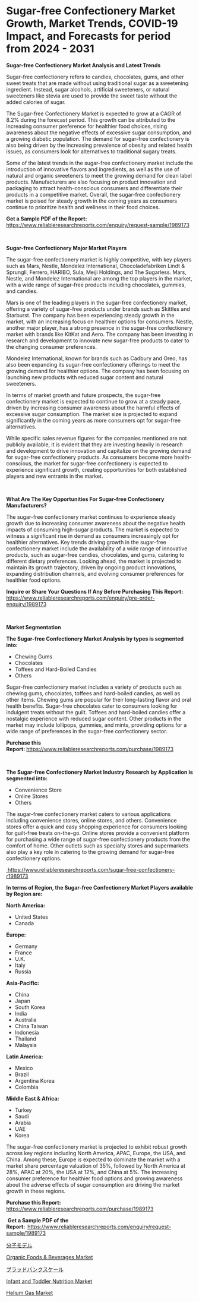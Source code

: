 <p><h1>Sugar-free Confectionery Market Growth, Market Trends, COVID-19 Impact, and Forecasts for period from 2024 - 2031</h1></p><p><strong>Sugar-free Confectionery Market Analysis and Latest Trends</strong></p>
<p><p>Sugar-free confectionery refers to candies, chocolates, gums, and other sweet treats that are made without using traditional sugar as a sweetening ingredient. Instead, sugar alcohols, artificial sweeteners, or natural sweeteners like stevia are used to provide the sweet taste without the added calories of sugar.</p><p>The Sugar-free Confectionery Market is expected to grow at a CAGR of 8.2% during the forecast period. This growth can be attributed to the increasing consumer preference for healthier food choices, rising awareness about the negative effects of excessive sugar consumption, and a growing diabetic population. The demand for sugar-free confectionery is also being driven by the increasing prevalence of obesity and related health issues, as consumers look for alternatives to traditional sugary treats.</p><p>Some of the latest trends in the sugar-free confectionery market include the introduction of innovative flavors and ingredients, as well as the use of natural and organic sweeteners to meet the growing demand for clean label products. Manufacturers are also focusing on product innovation and packaging to attract health-conscious consumers and differentiate their products in a competitive market. Overall, the sugar-free confectionery market is poised for steady growth in the coming years as consumers continue to prioritize health and wellness in their food choices.</p></p>
<p><strong>Get a Sample PDF of the Report:&nbsp;</strong> <a href="https://www.reliableresearchreports.com/enquiry/request-sample/1989173">https://www.reliableresearchreports.com/enquiry/request-sample/1989173</a></p>
<p>&nbsp;</p>
<p><strong>Sugar-free Confectionery Major Market Players</strong></p>
<p><p>The sugar-free confectionery market is highly competitive, with key players such as Mars, Nestle, Mondelez International, Chocoladefabriken Lindt & Sprungli, Ferrero, HARIBO, Sula, Meiji Holdings, and The Sugarless. Mars, Nestle, and Mondelez International are among the top players in the market, with a wide range of sugar-free products including chocolates, gummies, and candies.</p><p>Mars is one of the leading players in the sugar-free confectionery market, offering a variety of sugar-free products under brands such as Skittles and Starburst. The company has been experiencing steady growth in the market, with an increasing focus on healthier options for consumers. Nestle, another major player, has a strong presence in the sugar-free confectionery market with brands like KitKat and Aero. The company has been investing in research and development to innovate new sugar-free products to cater to the changing consumer preferences.</p><p>Mondelez International, known for brands such as Cadbury and Oreo, has also been expanding its sugar-free confectionery offerings to meet the growing demand for healthier options. The company has been focusing on launching new products with reduced sugar content and natural sweeteners.</p><p>In terms of market growth and future prospects, the sugar-free confectionery market is expected to continue to grow at a steady pace, driven by increasing consumer awareness about the harmful effects of excessive sugar consumption. The market size is projected to expand significantly in the coming years as more consumers opt for sugar-free alternatives.</p><p>While specific sales revenue figures for the companies mentioned are not publicly available, it is evident that they are investing heavily in research and development to drive innovation and capitalize on the growing demand for sugar-free confectionery products. As consumers become more health-conscious, the market for sugar-free confectionery is expected to experience significant growth, creating opportunities for both established players and new entrants in the market.</p></p>
<p>&nbsp;</p>
<p><strong>What Are The Key Opportunities For Sugar-free Confectionery Manufacturers?</strong></p>
<p><p>The sugar-free confectionery market continues to experience steady growth due to increasing consumer awareness about the negative health impacts of consuming high-sugar products. The market is expected to witness a significant rise in demand as consumers increasingly opt for healthier alternatives. Key trends driving growth in the sugar-free confectionery market include the availability of a wide range of innovative products, such as sugar-free candies, chocolates, and gums, catering to different dietary preferences. Looking ahead, the market is projected to maintain its growth trajectory, driven by ongoing product innovations, expanding distribution channels, and evolving consumer preferences for healthier food options.</p></p>
<p><strong>Inquire or Share Your Questions If Any Before Purchasing This Report:</strong> <a href="https://www.reliableresearchreports.com/enquiry/pre-order-enquiry/1989173">https://www.reliableresearchreports.com/enquiry/pre-order-enquiry/1989173</a></p>
<p>&nbsp;</p>
<p><strong>Market Segmentation</strong></p>
<p><strong>The Sugar-free Confectionery Market Analysis by types is segmented into:</strong></p>
<p><ul><li>Chewing Gums</li><li>Chocolates</li><li>Toffees and Hard-Boiled Candies</li><li>Others</li></ul></p>
<p><p>Sugar-free confectionery market includes a variety of products such as chewing gums, chocolates, toffees and hard-boiled candies, as well as other items. Chewing gums are popular for their long-lasting flavor and oral health benefits. Sugar-free chocolates cater to consumers looking for indulgent treats without the guilt. Toffees and hard-boiled candies offer a nostalgic experience with reduced sugar content. Other products in the market may include lollipops, gummies, and mints, providing options for a wide range of preferences in the sugar-free confectionery sector.</p></p>
<p><strong>Purchase this Report:&nbsp;</strong><a href="https://www.reliableresearchreports.com/purchase/1989173">https://www.reliableresearchreports.com/purchase/1989173</a></p>
<p>&nbsp;</p>
<p><strong>The Sugar-free Confectionery Market Industry Research by Application is segmented into:</strong></p>
<p><ul><li>Convenience Store</li><li>Online Stores</li><li>Others</li></ul></p>
<p><p>The sugar-free confectionery market caters to various applications including convenience stores, online stores, and others. Convenience stores offer a quick and easy shopping experience for consumers looking for guilt-free treats on-the-go. Online stores provide a convenient platform for purchasing a wide range of sugar-free confectionery products from the comfort of home. Other outlets such as specialty stores and supermarkets also play a key role in catering to the growing demand for sugar-free confectionery options.</p></p>
<p><a href="https://www.reliableresearchreports.com/sugar-free-confectionery-r1989173">&nbsp;https://www.reliableresearchreports.com/sugar-free-confectionery-r1989173</a></p>
<p><strong>In terms of Region, the Sugar-free Confectionery Market Players available by Region are:</strong></p>
<p>
    <p> <strong> North America: </strong>
        <ul>
            <li>United States</li>
            <li>Canada</li>
        </ul>
        </p> 
    <p> <strong> Europe: </strong>
        <ul>
            <li>Germany</li>
            <li>France</li>
            <li>U.K.</li>
            <li>Italy</li>
            <li>Russia</li>
        </ul>
        </p> 
    <p> <strong> Asia-Pacific: </strong>
        <ul>
            <li>China</li>
            <li>Japan</li>
            <li>South Korea</li>
            <li>India</li>
            <li>Australia</li>
            <li>China Taiwan</li>
            <li>Indonesia</li>
            <li>Thailand</li>
            <li>Malaysia</li>
        </ul>
        </p> 
    <p> <strong> Latin America: </strong>
        <ul>
            <li>Mexico</li>
            <li>Brazil</li>
            <li>Argentina Korea</li>
            <li>Colombia</li>
        </ul>
        </p> 
    <p> <strong> Middle East & Africa: </strong>
        <ul>
            <li>Turkey</li>
            <li>Saudi</li>
            <li>Arabia</li>
            <li>UAE</li>
            <li>Korea</li>
        </ul>
    </p>
    </p>
<p><p>The sugar-free confectionery market is projected to exhibit robust growth across key regions including North America, APAC, Europe, the USA, and China. Among these, Europe is expected to dominate the market with a market share percentage valuation of 35%, followed by North America at 28%, APAC at 20%, the USA at 12%, and China at 5%. The increasing consumer preference for healthier food options and growing awareness about the adverse effects of sugar consumption are driving the market growth in these regions.</p></p>
<p><strong>Purchase this Report: </strong><a href="https://www.reliableresearchreports.com/purchase/1989173">https://www.reliableresearchreports.com/purchase/1989173</a></p>
<p>&nbsp;<strong>Get a Sample PDF of the Report:&nbsp;&nbsp;</strong><a href="https://www.reliableresearchreports.com/enquiry/request-sample/1989173">https://www.reliableresearchreports.com/enquiry/request-sample/1989173</a></p>
<p><strong></strong></p>
<p><p><a href="https://github.com/pepo3k/Market-Research-Report-List-1/blob/main/218924419947.md">分子モデル</a></p><p><a href="https://github.com/wwwkeltoum/Market-Research-Report-List-2/blob/main/organic-foods-beverages-market.md">Organic Foods & Beverages Market</a></p><p><a href="https://medium.com/@phillipbarnett65/%E3%83%96%E3%83%A9%E3%83%83%E3%83%89%E3%83%90%E3%83%B3%E3%82%AF%E8%A6%8F%E6%A8%A1%E5%B8%82%E5%A0%B4%E3%81%AE%E3%82%B5%E3%82%A4%E3%82%BA%E3%81%AF-%E3%82%B0%E3%83%AD%E3%83%BC%E3%83%90%E3%83%AB%E7%94%A3%E6%A5%AD%E3%81%AB%E3%81%8A%E3%81%91%E3%82%8B%E6%9C%80%E9%81%A9%E3%81%AA%E3%83%9E%E3%83%BC%E3%82%B1%E3%83%86%E3%82%A3%E3%83%B3%E3%82%B0%E3%83%81%E3%83%A3%E3%83%8D%E3%83%AB%E3%82%92%E6%98%8E%E3%82%89%E3%81%8B%E3%81%AB%E3%81%97%E3%81%BE%E3%81%99-c107e6d0f8ed">ブラッドバンクスケール</a></p><p><a href="https://github.com/gamblestampleyjenny50m5sl6/Market-Research-Report-List-2/blob/main/infant-and-toddler-nutrition-market.md">Infant and Toddler Nutrition Market</a></p><p><a href="https://issuu.com/reportprime-2/docs/helium-gas-market-size-2030.pptx">Helium Gas Market</a></p></p>